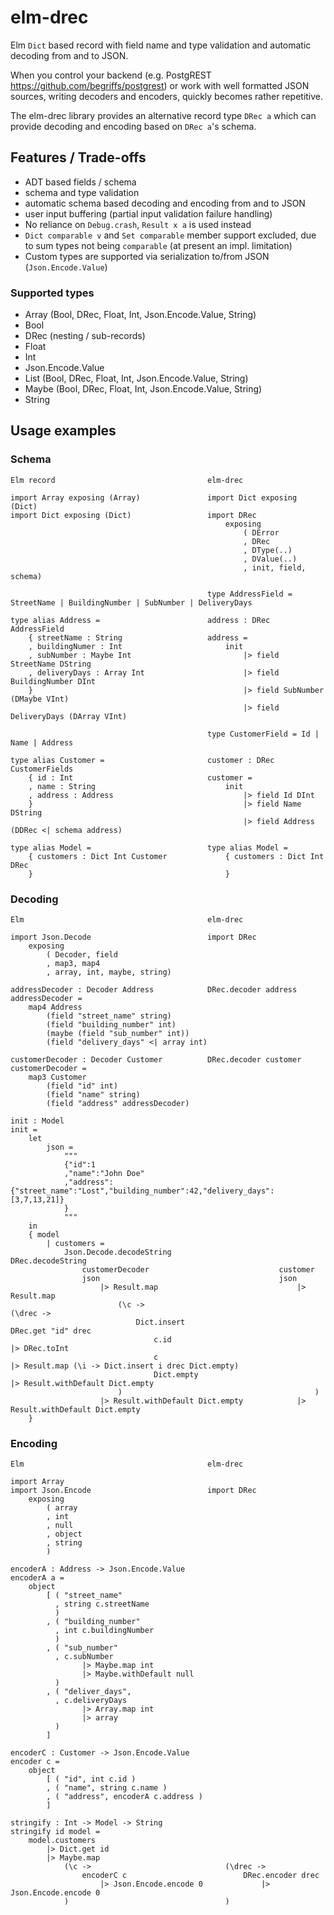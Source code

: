 # elm-drec

Elm `Dict` based record with field name and type validation and automatic
decoding from and to JSON.

When you control your backend (e.g. PostgREST <https://github.com/begriffs/postgrest>)
or work with well formatted JSON sources, writing decoders and encoders,
quickly becomes rather repetitive.

The elm-drec library provides an alternative record type `DRec a` which can
provide decoding and encoding based on `DRec a`'s schema.

## Features / Trade-offs
  * ADT based fields / schema
  * schema and type validation
  * automatic schema based decoding and encoding from and to JSON
  * user input buffering (partial input validation failure handling)
  * No reliance on `Debug.crash`, `Result x a` is used instead
  * `Dict comparable v` and `Set comparable` member support excluded,
    due to sum types not being `comparable` (at present an impl. limitation)
  * Custom types are supported via serialization to/from JSON (`Json.Encode.Value`)

### Supported types
  * Array (Bool, DRec, Float, Int, Json.Encode.Value, String)
  * Bool
  * DRec (nesting / sub-records)
  * Float
  * Int
  * Json.Encode.Value
  * List (Bool, DRec, Float, Int, Json.Encode.Value, String)
  * Maybe (Bool, DRec, Float, Int, Json.Encode.Value, String)
  * String

## Usage examples

### Schema
```
Elm record                                  elm-drec

import Array exposing (Array)               import Dict exposing (Dict)
import Dict exposing (Dict)                 import DRec
                                                exposing
                                                    ( DError
                                                    , DRec
                                                    , DType(..)
                                                    , DValue(..)
                                                    , init, field, schema)

                                            type AddressField = StreetName | BuildingNumber | SubNumber | DeliveryDays

type alias Address =                        address : DRec AddressField
    { streetName : String                   address =
    , buildingNumer : Int                       init
    , subNumber : Maybe Int                         |> field StreetName DString
    , deliveryDays : Array Int                      |> field BuildingNumber DInt
    }                                               |> field SubNumber (DMaybe VInt)
                                                    |> field DeliveryDays (DArray VInt)

                                            type CustomerField = Id | Name | Address

type alias Customer =                       customer : DRec CustomerFields
    { id : Int                              customer =
    , name : String                             init
    , address : Address                             |> field Id DInt
    }                                               |> field Name DString
                                                    |> field Address (DDRec <| schema address)

type alias Model =                          type alias Model =
    { customers : Dict Int Customer             { customers : Dict Int DRec
    }                                           }
```

### Decoding
```
Elm                                         elm-drec

import Json.Decode                          import DRec
    exposing
        ( Decoder, field
        , map3, map4
        , array, int, maybe, string)

addressDecoder : Decoder Address            DRec.decoder address
addressDecoder =
    map4 Address
        (field "street_name" string)
        (field "building_number" int)
        (maybe (field "sub_number" int))
        (field "delivery_days" <| array int)

customerDecoder : Decoder Customer          DRec.decoder customer
customerDecoder =
    map3 Customer
        (field "id" int)
        (field "name" string)
        (field "address" addressDecoder)

init : Model
init =
    let
        json =
            """
            {"id":1
            ,"name":"John Doe"
            ,"address":{"street_name":"Lost","building_number":42,"delivery_days":[3,7,13,21]}
            }
            """
    in
    { model
        | customers =
            Json.Decode.decodeString                    DRec.decodeString
                customerDecoder                             customer
                json                                        json
                    |> Result.map                               |> Result.map
                        (\c ->                                      (\drec ->
                            Dict.insert                                 DRec.get "id" drec
                                c.id                                        |> DRec.toInt
                                c                                           |> Result.map (\i -> Dict.insert i drec Dict.empty)
                                Dict.empty                                  |> Result.withDefault Dict.empty
                        )                                           )
                    |> Result.withDefault Dict.empty            |> Result.withDefault Dict.empty
    }
```

### Encoding
```
Elm                                         elm-drec

import Array
import Json.Encode                          import DRec
    exposing
        ( array
        , int
        , null
        , object
        , string
        )

encoderA : Address -> Json.Encode.Value
encoderA a =
    object
        [ ( "street_name"
          , string c.streetName
          )
        , ( "building_number"
          , int c.buildingNumber
          )
        , ( "sub_number"
          , c.subNumber
                |> Maybe.map int
                |> Maybe.withDefault null
          )
        , ( "deliver_days",
          , c.deliveryDays
                |> Array.map int
                |> array
          )
        ]

encoderC : Customer -> Json.Encode.Value
encoder c =
    object
        [ ( "id", int c.id )
        , ( "name", string c.name )
        , ( "address", encoderA c.address )
        ]

stringify : Int -> Model -> String
stringify id model =
    model.customers
        |> Dict.get id
        |> Maybe.map
            (\c ->                              (\drec ->
                encoderC c                          DRec.encoder drec
                    |> Json.Encode.encode 0             |> Json.Encode.encode 0
            )                                   )
```
